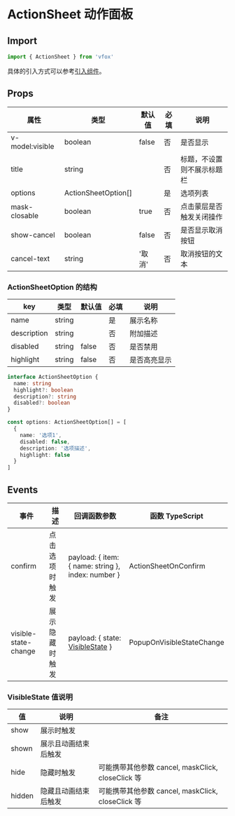 # ActionSheet 动作面板

## Import

```JavaScript
import { ActionSheet } from 'vfox'
```

具体的引入方式可以参考[引入组件](../guide/import.md)。

## Props

| 属性            | 类型                | 默认值 | 必填 | 说明                       |
| --------------- | ------------------- | ------ | ---- | -------------------------- |
| v-model:visible | boolean             | false  | 否   | 是否显示                   |
| title           | string              |        | 否   | 标题，不设置则不展示标题栏 |
| options         | ActionSheetOption[] |        | 是   | 选项列表                   |
| mask-closable   | boolean             | true   | 否   | 点击蒙层是否触发关闭操作   |
| show-cancel     | boolean             | false  | 否   | 是否显示取消按钮           |
| cancel-text     | string              | '取消' | 否   | 取消按钮的文本             |

### ActionSheetOption 的结构

| key         | 类型   | 默认值 | 必填 | 说明         |
| ----------- | ------ | ------ | ---- | ------------ |
| name        | string |        | 是   | 展示名称     |
| description | string |        | 否   | 附加描述     |
| disabled    | string | false  | 否   | 是否禁用     |
| highlight   | string | false  | 否   | 是否高亮显示 |

```TypeScript
interface ActionSheetOption {
  name: string
  highlight?: boolean
  description?: string
  disabled?: boolean
}

const options: ActionSheetOption[] = [
  {
    name: '选项1',
    disabled: false,
    description: '选项描述',
    highlight: false
  }
]
```

## Events

| 事件                 | 描述           | 回调函数参数                                                             | 函数 TypeScript           |
| -------------------- | -------------- | ------------------------------------------------------------------------ | ------------------------- |
| confirm              | 点击选项时触发 | payload: { item: { name: string }, index: number }                       | ActionSheetOnConfirm      |
| visible-state-change | 展示隐藏时触发 | payload: { state: [VisibleState](./ActionSheet.md#visiblestate-值说明) } | PopupOnVisibleStateChange |

### VisibleState 值说明

| 值     | 说明                 | 备注                                              |
| ------ | -------------------- | ------------------------------------------------- |
| show   | 展示时触发           |                                                   |
| shown  | 展示且动画结束后触发 |                                                   |
| hide   | 隐藏时触发           | 可能携带其他参数 cancel, maskClick, closeClick 等 |
| hidden | 隐藏且动画结束后触发 | 可能携带其他参数 cancel, maskClick, closeClick 等 |
